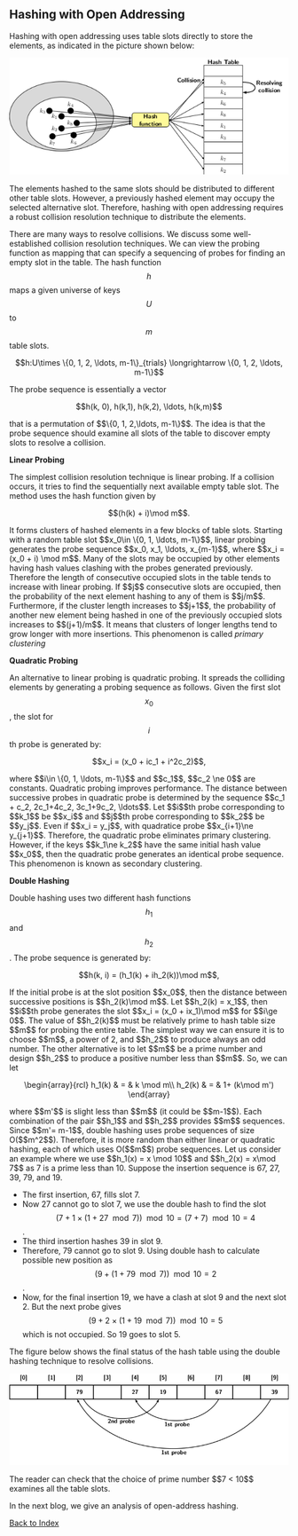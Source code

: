 ## Hashing with Open Addressing

<script type="text/javascript" src="https://cdnjs.cloudflare.com/ajax/libs/mathjax/2.7.0/MathJax.js?config=TeX-AMS_CHTML"> </script> <script type="text/x-mathjax-config"> MathJax.Hub.Config({ tex2jax: { inlineMath: [['$','$'], ['\\(','\\)']], processEscapes: true}, jax: ["input/TeX","input/MathML","input/AsciiMath","output/CommonHTML"], extensions: ["tex2jax.js","mml2jax.js","asciimath2jax.js","MathMenu.js","MathZoom.js","AssistiveMML.js", "[Contrib]/a11y/accessibility-menu.js"], TeX: { extensions: ["AMSmath.js","AMSsymbols.js","noErrors.js","noUndefined.js"], equationNumbers: { autoNumber: "AMS" } } }); </script> 


Hashing with open addressing uses table slots directly to store the elements, as indicated in the picture shown below:
<p style="text-align:center">
    <img src="../images/hashingOpenAddressing1.png">                                                       
</p>
The elements hashed to the same slots should be distributed to different other table slots. However, a previously hashed element may occupy the selected 
alternative slot. Therefore, hashing with open addressing requires a robust collision resolution technique to distribute the elements. 

There are many ways to resolve collisions. We discuss some well-established collision
resolution techniques. We can view the probing function as mapping that can specify a sequencing of probes 
for finding an empty slot in the table. The hash function $$h$$ maps a given universe of keys $$U$$ to $$m$$ table slots. <br>
<p style="text-align:center">
    $$h:U\times \{0, 1, 2, \ldots, m-1\}_{trials} \longrightarrow  \{0, 1, 2, \ldots, m-1\}$$                                          
</p>
The probe sequence is essentially a vector 
<p style="text-align:center">
    $$h(k, 0), h(k,1), h(k,2), \ldots, h(k,m)$$                                     
</p>
that is a permutation of $$\{0, 1, 2,\ldots, m-1\}$$. The idea is that the probe sequence should examine all slots of the table to discover
empty slots to resolve a collision. <br>

<strong>Linear Probing</strong>

The simplest collision resolution technique is linear probing. If a collision occurs, it tries to find the sequentially next available empty 
table slot. The method uses the hash function given by 
<p style="text-align:center">
$$(h(k) + i)\mod m$$.
</p>
It forms clusters of hashed elements in a few blocks of table slots. Starting with a random table slot $$x_0\in \{0, 1, \ldots, m-1\}$$, linear probing
generates the probe sequence $$x_0, x_1, \ldots, x_{m-1}$$, where $$x_i = (x_0 + i) \mod m$$. Many of the slots may be occupied
by other elements having hash values clashing with the probes generated previously. Therefore the length of consecutive occupied slots in the table tends
to increase with linear probing. If $$j$$ consecutive slots are occupied, then the probability of the next element hashing to any of 
them is $$j/m$$. Furthermore, if the cluster length increases to $$j+1$$, the probability of another new element being hashed in one of the
previously occupied slots increases to $$(j+1)/m$$. It means that clusters of longer lengths tend to grow longer with more insertions.
This phenomenon is called <i>primary clustering</i><br>

<strong>Quadratic Probing</strong>

An alternative to linear probing is quadratic probing. It spreads the colliding elements by generating a probing sequence as follows. Given the first slot 
$$x_0$$, the slot for $$i$$th probe is generated by: 
<p style="text-align:center">
$$x_i = (x_0 + ic_1 + i^2c_2)$$, 
</p>
where $$i\in \{0, 1, \ldots, m-1\}$$ and $$c_1$$, $$c_2 \ne 0$$ are constants. Quadratic probing improves performance. The distance between
successive probes in quadratic probe is determined by the sequence $$c_1 + c_2, 2c_1+4c_2, 3c_1+9c_2, \ldots$$. 
Let $$i$$th probe corresponding to $$k_1$$ be $$x_i$$ and $$j$$th probe corresponding to $$k_2$$ be $$y_j$$. Even if $$x_i = y_j$$, with 
quadratice probe $$x_{i+1}\ne y_{j+1}$$. Therefore, the quadratic probe eliminates primary clustering. However, if the keys $$k_1\ne k_2$$ have
the same initial hash value $$x_0$$, then the quadratic probe generates an identical probe sequence. This phenomenon is known as secondary clustering.<br>

<strong>Double Hashing</strong>
 
Double hashing uses two different hash functions $$h_1$$ and $$h_2$$. The probe sequence is generated by:
<p style="text-align:center">
$$h(k, i) = (h_1(k) + ih_2(k))\mod m$$, 
</p>
If the initial probe is at the slot position $$x_0$$, then the distance between successive positions is $$h_2(k)\mod m$$. Let $$h_2(k) = x_1$$, then 
$$i$$th probe generates the slot $$x_i = (x_0 + ix_1)\mod m$$ for $$i\ge 0$$. The value of $$h_2(k)$$ must be relatively prime to hash table size
$$m$$ for probing the entire table. The simplest way we can ensure it is to choose $$m$$, a power of 2, and $$h_2$$ to produce always an odd number. 
The other alternative is to let $$m$$ be a prime number and design $$h_2$$ to produce a positive number less than $$m$$. So, we can let 
<p style="text-align:center">
\begin{array}{rcl}
    h_1(k) & = & k \mod m\\
    h_2(k) & = & 1+ (k\mod m')
\end{array}
</p>
where $$m'$$ is slight less than $$m$$ (it could be $$m-1$$). Each combination of the pair $$h_1$$ and $$h_2$$ provides $$m$$ sequences. Since $$m'= m-1$$, 
double hashing uses probe sequences of size O($$m^2$$). Therefore, it is more random than either linear or quadratic hashing, each of which uses O($$m$$)
probe sequences. 
Let us consider an example where we use $$h_1(x) = x \mod 10$$ and $$h_2(x) = x\mod 7$$ as 7 is a prime less than 10. Suppose the insertion sequence
is 67, 27, 39, 79, and 19. 

- The first insertion, 67, fills slot 7. 
- Now 27 cannot go to slot 7, we use the double hash to find the slot $$(7 + 1\times (1+27\mod 7))\mod 10 = (7 + 7)\mod 10 = 4$$.
- The third insertion hashes 39 in slot 9. 
- Therefore, 79 cannot go to slot 9. Using double hash to calculate possible new position as $$(9 + (1+79\mod 7))\mod 10 = 2$$. 
- Now, for the final insertion 19, we have a clash at slot 9 and the next slot 2. But the next probe gives $$(9 + 2\times (1+19\mod 7))\mod 10 = 5$$ which is not occupied. So 19 goes to slot 5.

The figure below shows the final status of the hash table using the double hashing technique to resolve collisions.
<p style="text-align:center">
    <img src="../images/doubleHash.png">
</p>
The reader can check that the choice of prime number $$7 < 10$$ examines all the table slots. 

In the next blog, we give an analysis of open-address hashing.

[Back to Index](../index.md)

